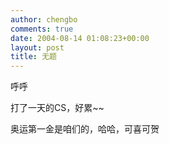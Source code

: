 ```yaml
---
author: chengbo
comments: true
date: 2004-08-14 01:08:23+00:00
layout: post
title: 无题
---
```


呼呼

打了一天的CS，好累~~

奥运第一金是咱们的，哈哈，可喜可贺
